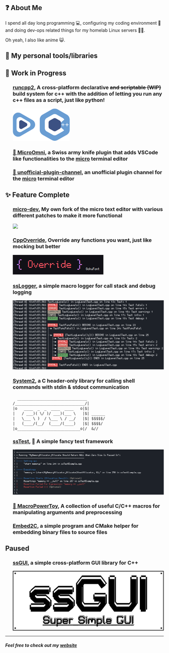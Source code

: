 ## ❓️ About Me

I spend all day long programming 💻, configuring my coding environment 🔧 and doing dev-ops related things for my homelab Linux servers 👨‍🔬.

Oh yeah, I also like anime 😺.

## 🔧 My personal tools/libraries

## 🚧 Work in Progress
<ul>
  
### [runcpp2](https://github.com/Neko-Box-Coder/runcpp2), A cross-platform declarative <s>and scriptable (WIP)</s> build system for c++ with the addition of letting you run any c++ files as a script, just like python!
![](https://raw.githubusercontent.com/Neko-Box-Coder/runcpp2/refs/heads/master/Runcpp2Logo.png)

### [🧰 MicroOmni](https://github.com/Neko-Box-Coder/MicroOmni), a Swiss army knife plugin that adds VSCode like functionalities to the [micro](https://github.com/zyedidia/micro) terminal editor

### [📡 unofficial-plugin-channel](https://github.com/Neko-Box-Coder/unofficial-plugin-channel), an unofficial plugin channel for the [micro](https://github.com/zyedidia/micro) terminal editor

</ul>

## ✨ Feature Complete

<ul>

### [micro-dev](https://github.com/Neko-Box-Coder/micro-dev), My own fork of the micro text editor with various different patches to make it more functional
![](https://github.com/Neko-Box-Coder/micro-dev/raw/dev/assets/micro-logo-drop.svg)

### [CppOverride](https://github.com/Neko-Box-Coder/CppOverride), Override any functions you want, just like mocking but better 
![](https://github.com/Neko-Box-Coder/CppOverride/raw/master/Logo.png)

### [ssLogger](https://github.com/Neko-Box-Coder/ssLogger), a simple macro logger for call stack and debug logging
![](https://github.com/Neko-Box-Coder/ssLogger/raw/main/Resources/logLevels.png)

### [System2](https://github.com/Neko-Box-Coder/System2), a C header-only library for calling shell commands with stdin & stdout communication

```
  _______________________________
/_______________________________/|
|o   ____  _  _  ____  ____   o|$|
|   / ___)( \/ )/ ___)(___ \   |$| ______
|   \___ \ )  / \___ \ / __/   |$| $$$$$/
|   (____/(__/  (____/(____)   |$| $$$$/
|o____________________________o|/  &//
```

### [ssTest](https://github.com/Neko-Box-Coder/ssTest), 🧪 A simple fancy test framework
![](https://github.com/Neko-Box-Coder/ssTest/blob/main/OptionalAsserts.png?raw=true)

### [🎲 MacroPowerToy](https://github.com/Neko-Box-Coder/MacroPowerToys), A collection of useful C/C++ macros for manipulating arguments and preprocessing

### [Embed2C](https://github.com/Neko-Box-Coder/Embed2C), a simple program and CMake helper for embedding binary files to source files

</ul>

## Paused

<ul>

### [ssGUI](https://github.com/Neko-Box-Coder/ssGUI), a simple cross-platform GUI library for C++
![](https://github.com/Neko-Box-Coder/ssGUI/blob/main/DocsGeneration/ND_Config/Images/Logo.png?raw=true)

</ul>

---

##### Feel free to check out my [website](https://nekoboxcoder.dev)

<!---
Neko-Box-Coder/Neko-Box-Coder is a ✨ special ✨ repository because its `README.md` (this file) appears on your GitHub profile.
You can click the Preview link to take a look at your changes.
--->
